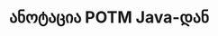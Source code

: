 ---
############################# Static ############################
layout: "auto-gen-annotation"

############################# Head ############################
head_title: "Java POTM Annotation API Annotate in C#"
head_description: "Java API პოპულარული ანოტაციის ტიპების შესაქმნელად და ანოტაციისთვის POTM-დან, სურათებიდან, ნახატებიდან და დოკუმენტის ფაილის ფორმატებიდან."

############################# Header ############################
title: "ანოტაცია POTM Java-დან"
description: ""
bg_image: "https://cms.admin.containerize.com/templates/aspose/App_Themes/V3/images/bg/header1.png"
bg_overlay: false
button:
    enable: true
    icon: "fas fa-arrow-down"
    label: "ჩამოტვირთეთ უფასო საცდელი"
    link: "https://downloads.groupdocs.com/annotation/java"

############################# About ############################
about:
    enable: true
    title: "GroupDocs.Annotation-ის შესახებ Java API-სთვის"
    content: |
        GroupDocs.Annotation for Java API არის ბიბლიოთეკა, რომელიც საშუალებას გაძლევთ დაამატოთ ანოტაციები PDF, Word და სხვა დოკუმენტებში Mac, Windows ან Ubuntu-ზე. [GroupDocs.Annotation for Java](/annotation/java) არის მშობლიური Java API ანოტაციების მართვისთვის ყოვლისმომცველი მხარდაჭერით სურათებიდან ან სხვა დოკუმენტებიდან ანოტაციების შექმნის, დამატების, რედაქტირების, წაშლის, ამოღებისა და ექსპორტისთვის. მხარდაჭერილი დოკუმენტების ფორმატების სრული სია, რომელიც შეგიძლიათ იხილოთ ამ [გვერდზე] (https://docs.groupdocs.com/annotation/java/supported-document-formats/).
        ეს ბიბლიოთეკა საშუალებას გაძლევთ იმუშაოთ არა მხოლოდ POTM დოკუმენტთან, არამედ მრავალი სხვა ტიპის დოკუმენტთან, როგორიცაა Word, Excel, PowerPoint, Outlook ელფოსტა, Visio, Adobe, OpenDocument, OpenOffice, Photoshop, AutoCad და მრავალი სხვა.
        GroupDocs.Annotation for Java API გაძლევთ საშუალებას შექმნათ და დაამატოთ ახალი შენიშვნები, დაარედაქტიროთ ანოტაციები, ამოიღოთ კომენტარები, ანოტაციები და წაშალოთ ისინი დოკუმენტებიდან. ბიბლიოთეკა მხარს უჭერს 13 სხვადასხვა ტიპის ანოტაციას, მათ შორის ტექსტს, პოლიხაზს, ფართობს, ხაზს, წერტილს, ჭვირნიშანს, ისარს, ელიფსს, ტექსტის ჩანაცვლებას, მანძილს, ტექსტის ველს, რესურსების რედაქციას PDF, HTML, Microsoft Word დოკუმენტებში, ცხრილებში, დიაგრამებში, პრეზენტაციებში, ნახატები, სურათები და მრავალი სხვა ფაილის ფორმატი.
        მაგალითი (იხილეთ ქვემოთ) ასახავს POTM დოკუმენტთან მუშაობას, ამ მაგალითში შეგიძლიათ იხილოთ GroupDocs-თან მუშაობის ძირითადი ნაბიჯები. ანოტაცია: დააყენეთ ლიცენზია, გახსენით დოკუმენტი, რომელთანაც გსურთ მუშაობა, შექმნათ ანოტაცია, მონაცემთა ობიექტების დამატება ანოტაციის თვისებების დასაყენებლად თქვენი მოთხოვნების შესაბამისად და შედეგის შესანახად საჭირო ადგილას. ასევე შეგიძლიათ უფრო დეტალურად გაეცნოთ მხარდაჭერილ ფუნქციებს ჩვენს github-ზე [გვერდზე](https://github.com/groupdocs-annotation/GroupDocs.Annotation-for-Java), ან ჩვენს პროდუქტში [დოკუმენტაცია](https://docs.groupdocs.com/annotation/java/getting-started/).

############################# Steps ############################
howTo_Add:
steps_Add:
    enable: true
    title_left: "ნაბიჯები ანოტაციების დასამატებლად POTM Java-ში"
    content_left: |
        [GroupDocs.Annotation](/annotation/java/) ჯავის დეველოპერებს უადვილებს ანოტაციის სხვადასხვა ტიპების დამატებას POTM ფაილებზე Java-ზე დაფუძნებულ ნებისმიერ აპლიკაციაში რამდენიმე მარტივი ნაბიჯის განხორციელებით.
        *   შექმენით პასუხის ობიექტები კომენტარებით და თარიღით.
        *   შექმენით AreaAnnotation ობიექტი, დააყენეთ არეალის პარამეტრები და დაამატეთ პასუხები.
        *   შექმენით Annotator ობიექტი და დაამატეთ არეალის ანოტაცია.
        *   შეინახეთ გამომავალი ფაილი.
    title_right: "სისტემის მოთხოვნები"
    content_right: |
        GroupDocs.Annotation Java API-ებისთვის მხარდაჭერილია ყველა ძირითად პლატფორმაზე და ოპერაციულ სისტემაზე. ქვემოთ მოცემული კოდის შესრულებამდე, დარწმუნდით, რომ თქვენს სისტემაში დაინსტალირებული გაქვთ შემდეგი წინაპირობები.
        *   ოპერაციული სისტემები: Microsoft Windows, Linux, MacOS
        *   განვითარების გარემო: NetBeans, Intellij IDEA, Eclipse და ა.შ
        *   Java Runtime Environment: Java 7 (1.7) და ზემოთ
        *   მიიღეთ GroupDocs.Annotation-ის უახლესი ვერსია Java-სთვის [GroupDocs Artifact Repository]-დან (https://repository.groupdocs.com/webapp/#/artifacts/browse/tree/General/repo/com/groupdocs/groupdocs-annotation)

############################# Preview ############################
preview_Add:
    enable: true
    title: ანოტაციის გადახედვა და კოდის ნიმუში
    content: |
        ![Annotation preview image](https://docs.groupdocs.com/annotation/java/images/add-area-annotation.png)
    code: |
        ```java
        // Create an instance of Reply class and add comments
        Reply firstReply = new Reply();
        firstReply.setComment("First comment");
        firstReply.setRepliedOn(Calendar.getInstance().getTime());
        
        Reply secondReply = new Reply();
        secondReply.setComment("Second comment");
        secondReply.setRepliedOn(Calendar.getInstance().getTime());
        
        List<Reply> replies = new ArrayList<Reply>();
        replies.add(firstReply);
        replies.add(secondReply);
        
        // Create an instance of AreaAnnotation class and set options
        AreaAnnotation area = new AreaAnnotation();
        area.setBackgroundColor(65535);
        area.setBox(new Rectangle(100, 100, 100, 100));
        area.setCreatedOn(Calendar.getInstance().getTime());
        area.setMessage("This is area annotation");
        area.setOpacity(0.7);
        area.setPageNumber(0);
        area.setPenColor(65535);
        area.setPenStyle(PenStyle.Dot);
        area.setPenWidth((byte) 3);
        area.setReplies(replies);
        
        // Create an instance of Annotator class
        Annotator annotator = new Annotator("input.bmp");
        
        // Add annotation
        annotator.add(area);
        
        // Save to file
        annotator.save("output.bmp");
        annotator.dispose();
        ```

############################# Steps ############################
howTo_Remove:
steps_Remove:
    enable: true
    title_left: "ნაბიჯები ანოტაციების წასაშლელად POTM Java-დან"
    content_left: |
        [GroupDocs.Annotation](/annotation/java/) ჯავის დეველოპერებს უადვილებს ანოტაციის დეტალების წაშლას POTM ფაილებიდან Java-ზე დაფუძნებულ ნებისმიერ აპლიკაციაში რამდენიმე მარტივი ნაბიჯის განხორციელებით.
        *   შექმენით პასუხის ობიექტები კომენტარებით და თარიღით.
        *   შექმენით SaveOptions ობიექტი და დააყენეთ AnnotationTypes = AnnotationType.None.
        *   ზარის შენახვის მეთოდის შედეგი დოკუმენტის გზა ან ნაკადი და SaveOptions ობიექტი.

############################# Preview ############################
preview_Remove:
    enable: true
    code: |
        ```java
        // Create an instance of Annotator class 
        Annotator annotator = new Annotator("C://input.bmp");

        // Remove annotation by set type None 
        SaveOptions saveOptions = new SaveOptions();
        saveOptions.setAnnotationTypes(AnnotationType.None);

        // Save annotation to output file
        annotator.save("C://output.bmp", saveOptions);
        annotator.dispose();
        ```

############################# Steps ############################
howTo_Edit:
steps_Edit:
    enable: true
    title_left: "ნაბიჯები ანოტაციების რედაქტირებისთვის POTM Java-ში"
    content_left: |
        [GroupDocs.Annotation](/annotation/java/) უადვილებს Java დეველოპერებს განაახლონ სხვადასხვა ანოტაციის თვისებები POTM ფაილებიდან Java-ზე დაფუძნებული აპლიკაციის ფარგლებში რამდენიმე მარტივი ნაბიჯის განხორციელებით.
        *   Instantiate Annotator ობიექტის შეყვანის დოკუმენტის გზა ან ნაკადი instantiated LoadOptions ერთად ImportAnnotations = true.
        *   შექმენით AnnotationBase იმპლემენტაცია და დააყენეთ არსებული ანოტაციის ID (თუ ანოტაცია ამ Id-ით ვერ მოიძებნა, არაფერი შეიცვლება) ან ანოტაციების ბილიკის სია (ყველა არსებული ანოტაცია წაიშლება).
        *   Annotator ობიექტის ზარის განახლების მეთოდი გადაცემული ანოტაციებით.
        *   ზარის შენახვის მეთოდის შედეგი დოკუმენტის გზა ან ნაკადი და SaveOptions ობიექტი.

############################# Preview ############################
preview_Edit:
    enable: true
    code: |
        ```java
        String outputPath = "UpdateAnnotation.bmp";

        // Create an instance of Annotator class
        Annotator annotator = new Annotator("input.bmp");
        
        // Create an instance of Reply class for first example and add comments
        Reply reply1 = new Reply();
        reply1.setComment("Original first comment");
        reply1.setRepliedOn(Calendar.getInstance().getTime());
        
        Reply reply2 = new Reply();
        reply2.setComment("Original second comment");
        reply2.setRepliedOn(Calendar.getInstance().getTime());
        
        java.util.List replies = new ArrayList();
        replies.add(reply1);
        replies.add(reply2);
        
        // Create an instance of AreaAnnotation class and set options
        AreaAnnotation original = new AreaAnnotation();
        original.setId(1);
        original.setBackgroundColor(65535);
        original.setBox(new Rectangle(100, 100, 100, 100));
        original.setCreatedOn(Calendar.getInstance().getTime());
        original.setMessage("This is original annotation");
        original.setReplies(replies);
        
        // Add original annotation
        annotator.add(original);
        annotator.save(outputPath);
        annotator.dispose();
        
        LoadOptions loadOptions = new LoadOptions();
        
        // Open annotated document
        Annotator annotator1 = new Annotator(outputPath, loadOptions);
        
        // Create an instance of Reply class for update first example
        Reply reply3 = new Reply();
        reply3.setComment("Updated first comment");
        reply3.setRepliedOn(Calendar.getInstance().getTime());
        
        Reply reply4 = new Reply();
        reply4.setComment("Updated second comment");
        reply4.setRepliedOn(Calendar.getInstance().getTime());
        
        java.util.List replies1 = new ArrayList();
        replies1.add(reply3);
        replies1.add(reply4);

        // Suggest we want change some properties of existed annotation
        AreaAnnotation updated = new AreaAnnotation();
        updated.setId(1);
        updated.setBackgroundColor(255);
        updated.setBox(new Rectangle(0, 0, 50, 200));
        updated.setCreatedOn(Calendar.getInstance().getTime());
        updated.setMessage("This is updated annotation");
        updated.setReplies(replies1);
        
        // Update and save annotation
        annotator1.update(updated);
        annotator1.save(outputPath);
        annotator1.dispose();
        ```

############################# Steps ############################
howTo_Extract:
steps_Extract:
    enable: true
    title_left: "ნაბიჯები ანოტაციების ამოღების მიზნით POTM-დან Java-ში"
    content_left: |
        [GroupDocs.Annotation](/annotation/java/) ჯავის დეველოპერებს უადვილებს დოკუმენტების ანოტაციას და ანოტაციის ინფორმაციის ამოღებას POTM ფაილებიდან Java-ზე დაფუძნებული ნებისმიერი აპლიკაციის ფარგლებში რამდენიმე მარტივი ნაბიჯის განხორციელებით.
        *   შექმენით პასუხის ობიექტები კომენტარებით და თარიღით.
        *   Instantate LoadOptions ობიექტი და გამოიძახეთ SetImportAnnotations ჭეშმარიტი არგუმენტით.
        *   განსაზღვრეთ ცვლადი სია ტიპის მიხედვით.
        *   გამოიძახეთ get მეთოდი და დააბრუნეთ შედეგი ზემოთ ცვლადში.

############################# Preview ############################
preview_Extract:
    enable: true
    code: |
        ```java
        // For using this example input file ("annotated.bmp") must be with annotations
        LoadOptions loadOptions = new LoadOptions();
        
        // Create an instance of Annotator class and get annotations
        final Annotator annotator = new Annotator("annotated.bmp", loadOptions);
        List annotations = annotator.get();
        ```

############################# Demos ############################
demos:
    enable: true
    title: "ცოცხალი დემოები დოკუმენტებსა და სურათებზე ანოტაციების დასამატებლად, ამოსაღებად, რედაქტირებისთვის"
    content: |
        დაამატეთ, წაშალეთ, დაარედაქტირეთ და ამოიღეთ ანოტაციები POTM ფაილში ახლავე, ეწვიეთ [GroupDocs.Annotation Live Demos](https://products.groupdocs.app/annotation/family) ვებსაიტს. ცოცხალი დემოს აქვს შემდეგი უპირატესობები

############################# About Formats ############################
about_formats:
    enable: true
    format:
        # format loop
        - icon: "far fa-file-potm"
          title: "POTM ფაილის ფორმატის შესახებ"
          content: |
            ფაილები POTM გაფართოებით არის Microsoft PowerPoint შაბლონის ფაილები მაკროსების მხარდაჭერით. POTM ფაილები იქმნება PowerPoint 2007 ან ზემოთ და შეიცავს ნაგულისხმევ პარამეტრებს, რომლებიც შეიძლება გამოყენებულ იქნას შემდგომი პრეზენტაციის ფაილების შესაქმნელად. ეს პარამეტრები შეიძლება შეიცავდეს სტილებს, ფონებს, ფერთა პალიტრას, შრიფტებს და ნაგულისხმევს მაკროებს, რომლებიც შედგება კონკრეტული ამოცანის შესასრულებლად მორგებული ფუნქციებისგან. ისინი ასევე შეიძლება გაიხსნას PowerPoint-ის წინა ვერსიით, სადაც დაინსტალირებულია Open XML დოკუმენტის მხარდაჭერა. POTM ფაილები შეიძლება გაიხსნას Microsoft PowerPoint-ში რედაქტირებისთვის, როგორც ნებისმიერი სხვა PowerPoint ფაილი.

          link: "https://docs.fileformat.com/image/potm/"

############################# More Formats ############################
more_formats:
    enable: true
    title: "მუშაობა სხვა პოპულარულ დოკუმენტის ფორმატებთან"
    content: |
        განაახლეთ ანოტაციის თვისებები ზოგიერთი პოპულარული ფაილის ფორმატიდან, როგორც ეს მოცემულია ქვემოთ.
    format:
        # format loop
        - name: "Annotate PDF document"
          link: "https://products.groupdocs.com/annotation/java/pdf/"
          description: "Adobe Portable Document Format"

        # format loop
        - name: "Annotate DOC document"
          link: "https://products.groupdocs.com/annotation/java/doc/"
          description: "Microsoft Word Document"

        # format loop
        - name: "Annotate DOCM document"
          link: "https://products.groupdocs.com/annotation/java/docm/"
          description: "Microsoft Word Macro-Enabled Document"

        # format loop
        - name: "Annotate DOCX document"
          link: "https://products.groupdocs.com/annotation/java/docx/"
          description: "Microsoft Word Open XML Document"

        # format loop
        - name: "Annotate DOT document"
          link: "https://products.groupdocs.com/annotation/java/dot/"
          description: "Microsoft Word Document Template"

        # format loop
        - name: "Annotate DOTX document"
          link: "https://products.groupdocs.com/annotation/java/dotx/"
          description: "Word Open XML Document Template"

        # format loop
        - name: "Annotate RTF document"
          link: "https://products.groupdocs.com/annotation/java/rtf/"
          description: "Rich Text Document"

        # format loop
        - name: "Annotate ODT document"
          link: "https://products.groupdocs.com/annotation/java/odt/"
          description: "Open Document Text"

        # format loop
        - name: "Annotate XLS document"
          link: "https://products.groupdocs.com/annotation/java/xls/"
          description: "Microsoft Excel Binary File Format"

        # format loop
        - name: "Annotate XLSX document"
          link: "https://products.groupdocs.com/annotation/java/xlsx/"
          description: "Microsoft Excel Open XML Spreadsheet"

        # format loop
        - name: "Annotate XLSM document"
          link: "https://products.groupdocs.com/annotation/java/xlsm/"
          description: "Microsoft Excel Macro-Enabled Spreadsheet"

        # format loop
        - name: "Annotate XLSB document"
          link: "https://products.groupdocs.com/annotation/java/xlsb/"
          description: "Microsoft Excel Binary Worksheet"

        # format loop
        - name: "Annotate ODS document"
          link: "https://products.groupdocs.com/annotation/java/ods/"
          description: "Open Document Spreadsheet"

        # format loop
        - name: "Annotate PPT document"
          link: "https://products.groupdocs.com/annotation/java/ppt/"
          description: "PowerPoint Presentation"

        # format loop
        - name: "Annotate PPTX document"
          link: "https://products.groupdocs.com/annotation/java/pptx/"
          description: "PowerPoint Open XML Presentation"

        # format loop
        - name: "Annotate PPSX document"
          link: "https://products.groupdocs.com/annotation/java/ppsx/"
          description: "PowerPoint Open XML Slide Show"

        # format loop
        - name: "Annotate POTM document"
          link: "https://products.groupdocs.com/annotation/java/potm/"
          description: "Microsoft PowerPoint Template"

        # format loop
        - name: "Annotate PPTM document"
          link: "https://products.groupdocs.com/annotation/java/pptm/"
          description: "Microsoft PowerPoint Presentation"

        # format loop
        - name: "Annotate PPS document"
          link: "https://products.groupdocs.com/annotation/java/pps/"
          description: "Microsoft PowerPoint 97-2003 Slide Show"

        # format loop
        - name: "Annotate ODP document"
          link: "https://products.groupdocs.com/annotation/java/odp/"
          description: "OpenDocument Presentation"

        # format loop
        - name: "Annotate HTML document"
          link: "https://products.groupdocs.com/annotation/java/html/"
          description: "HyperText Markup Language"

        # format loop
        - name: "Annotate TIFF document"
          link: "https://products.groupdocs.com/annotation/java/tiff/"
          description: "Tagged Image File Format"

        # format loop
        - name: "Annotate JPEG document"
          link: "https://products.groupdocs.com/annotation/java/jpeg/"
          description: "JPEG Image"

        # format loop
        - name: "Annotate PNG document"
          link: "https://products.groupdocs.com/annotation/java/png/"
          description: "Portable Network Graphic"

        # format loop
        - name: "Annotate EML document"
          link: "https://products.groupdocs.com/annotation/java/eml/"
          description: "E-mail Message"

        # format loop
        - name: "Annotate MSG document"
          link: "https://products.groupdocs.com/annotation/java/msg/"
          description: "Microsoft Outlook E-mail Message"

        # format loop
        - name: "Annotate VSD document"
          link: "https://products.groupdocs.com/annotation/java/vsd/"
          description: "Microsoft Visio 2003-2010 Drawing"

        # format loop
        - name: "Annotate VSDX document"
          link: "https://products.groupdocs.com/annotation/java/vsdx/"
          description: "Microsoft Visio Drawing"

        # format loop
        - name: "Annotate VSS document"
          link: "https://products.groupdocs.com/annotation/java/vss/"
          description: "Microsoft Visio 2003-2010 Stencil"

        # format loop
        - name: "Annotate VST document"
          link: "https://products.groupdocs.com/annotation/java/vst/"
          description: "Microsoft Visio 2013 Stencil"

        # format loop
        - name: "Annotate DWG document"
          link: "https://products.groupdocs.com/annotation/java/dwg/"
          description: "Autodesk Design Data Formats"

        # format loop
        - name: "Annotate DXF document"
          link: "https://products.groupdocs.com/annotation/java/dxf/"
          description: "AutoCAD Drawing Interchange"

        # format loop
        - name: "Annotate DCM document"
          link: "https://products.groupdocs.com/annotation/java/dcm/"
          description: "Digital Imaging and Communications in Medicine"

        # format loop
        - name: "Annotate WMF document"
          link: "https://products.groupdocs.com/annotation/java/wmf/"
          description: "Windows Metafile"

        # format loop
        - name: "Annotate EMF document"
          link: "https://products.groupdocs.com/annotation/java/emf/"
          description: "Enhanced Metafile Format"


############################# Back to top ###############################
back_to_top:
    enable: true
---